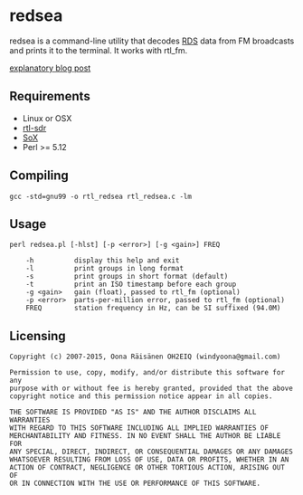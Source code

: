 redsea
======
redsea is a command-line utility that decodes
[RDS](http://en.wikipedia.org/wiki/Radio_Data_System) data from FM broadcasts
and prints it to the terminal. It works with rtl_fm.

[explanatory blog post](http://www.windytan.com/2015/02/receiving-rds-with-rtl-sdr.html)

Requirements
------------

* Linux or OSX
* [rtl-sdr](http://sdr.osmocom.org/trac/wiki/rtl-sdr)
* [SoX](http://sox.sourceforge.net/)
* Perl &gt;= 5.12

Compiling
---------

    gcc -std=gnu99 -o rtl_redsea rtl_redsea.c -lm

Usage
-----

    perl redsea.pl [-hlst] [-p <error>] [-g <gain>] FREQ

        -h          display this help and exit
        -l          print groups in long format
        -s          print groups in short format (default)
        -t          print an ISO timestamp before each group
        -g <gain>   gain (float), passed to rtl_fm (optional)
        -p <error>  parts-per-million error, passed to rtl_fm (optional)
        FREQ        station frequency in Hz, can be SI suffixed (94.0M)

Licensing
---------

    Copyright (c) 2007-2015, Oona Räisänen OH2EIQ (windyoona@gmail.com)
    
    Permission to use, copy, modify, and/or distribute this software for any
    purpose with or without fee is hereby granted, provided that the above
    copyright notice and this permission notice appear in all copies.
    
    THE SOFTWARE IS PROVIDED "AS IS" AND THE AUTHOR DISCLAIMS ALL WARRANTIES
    WITH REGARD TO THIS SOFTWARE INCLUDING ALL IMPLIED WARRANTIES OF
    MERCHANTABILITY AND FITNESS. IN NO EVENT SHALL THE AUTHOR BE LIABLE FOR
    ANY SPECIAL, DIRECT, INDIRECT, OR CONSEQUENTIAL DAMAGES OR ANY DAMAGES
    WHATSOEVER RESULTING FROM LOSS OF USE, DATA OR PROFITS, WHETHER IN AN
    ACTION OF CONTRACT, NEGLIGENCE OR OTHER TORTIOUS ACTION, ARISING OUT OF
    OR IN CONNECTION WITH THE USE OR PERFORMANCE OF THIS SOFTWARE.
